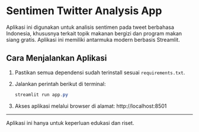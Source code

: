 # Sentimen Twitter Analysis App

Aplikasi ini digunakan untuk analisis sentimen pada tweet berbahasa Indonesia, khususnya terkait topik makanan bergizi dan program makan siang gratis. Aplikasi ini memiliki antarmuka modern berbasis Streamlit.

## Cara Menjalankan Aplikasi

1. Pastikan semua dependensi sudah terinstall sesuai `requirements.txt`.
2. Jalankan perintah berikut di terminal:

   ```powershell
   streamlit run app.py
   ```

3. Akses aplikasi melalui browser di alamat: http://localhost:8501

---
Aplikasi ini hanya untuk keperluan edukasi dan riset.
